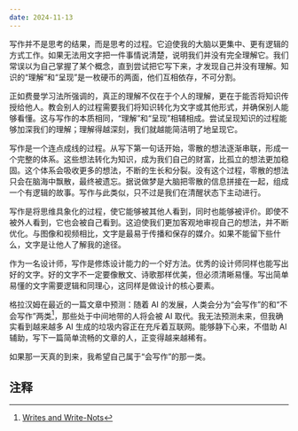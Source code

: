```yaml
---
date: 2024-11-13
---
```



写作并不是思考的结果，而是思考的过程。它迫使我的大脑以更集中、更有逻辑的方式工作。如果无法用文字把一件事情说清楚，说明我们并没有完全理解它。我们常误以为自己掌握了某个概念，直到尝试把它写下来，才发现自己并没有理解。知识的“理解”和“呈现”是一枚硬币的两面，他们互相依存，不可分割。

正如费曼学习法所强调的，真正的理解不仅在于个人的理解，更在于能否将知识传授给他人。教会别人的过程需要我们将知识转化为文字或其他形式，并确保别人能够看懂。这与写作的本质相同，“理解”和“呈现”相辅相成。尝试呈现知识的过程能够加深我们的理解；理解得越深刻，我们就越能简洁明了地呈现它。

写作是一个连点成线的过程。从写下第一句话开始，零散的想法逐渐串联，形成一个完整的体系。这些想法转化为知识，成为我们自己的财富，比孤立的想法更加稳固。这个体系会吸收更多的想法，不断的生长和分裂。没有这个过程，零散的想法只会在脑海中飘散，最终被遗忘。据说做梦是大脑把零散的信息拼接在一起，组成一个有逻辑的故事。写作与此类似，只不过是我们在清醒状态下主动进行。

写作是将思维具象化的过程，使它能够被其他人看到，同时也能够被评价。即使不被外人看到，它也会被自己看到。这迫使我们更加客观地审视自己的想法，并不断优化。与图像和视频相比，文字是最易于传播和保存的媒介。如果不能留下些什么，文字是让他人了解我的途径。

作为一名设计师，写作是修炼设计能力的一个好方法。优秀的设计师同样也能写出好的文字。好的文字不一定要像散文、诗歌那样优美，但必须清晰易懂。写出简单易懂的文字需要逻辑和同理心，这同样是做设计的核心要素。

格拉汉姆在最近的一篇文章中预测：随着 AI 的发展，人类会分为“会写作”的和“不会写作”两类[^1]，那些处于中间地带的人将会被 AI 取代。我无法预测未来，但我确实看到越来越多 AI 生成的垃圾内容正在充斥着互联网。能够静下心来，不借助 AI 辅助，写下一篇简单流畅的文章的人，正变得越来越稀有。

如果那一天真的到来，我希望自己属于“会写作”的那一类。

## 注释

[^1]: [Writes and Write-Nots](https://www.paulgraham.com/writes.html)

